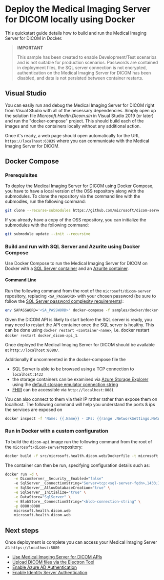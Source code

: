 # Deploy the Medical Imaging Server for DICOM locally using Docker

This quickstart guide details how to build and run the Medical Imaging Server for DICOM in Docker.

> **IMPORTANT**
>
> This sample has been created to enable Development/Test scenarios and is not suitable for production scenarios. Passwords are contained in deployment files, the SQL server connection is not encrypted, authentication on the Medical Imaging Server for DICOM has been disabled, and data is not persisted between container restarts.

## Visual Studio

You can easily run and debug the Medical Imaging Server for DICOM right from Visual Studio with all of the necessary dependencies. Simply open up the solution file *Microsoft.Health.Dicom.sln* in Visual Studio 2019 (or later) and run the "docker-compose" project. This should build each of the images and run the containers locally without any additional action.

Once it's ready, a web page should open automatically for the URL `https://localhost:63839` where you can communicate with the Medical Imaging Server for DICOM.

## Docker Compose

### Prerequisites

To deploy the Medical Imaging Server for DICOM using Docker Compose, you have to have a local version of the OSS repository along with the submodules. To clone the repository via the command line with the submodles, run the following command:

```bash
git clone --recurse-submodules https://github.com/microsoft/dicom-server.git
```

If you already have a copy of the OSS repository, you can initialize the submodules with the following command:

```bash
git submodule update --init --recursive
```

### Build and run with SQL Server and Azurite using Docker Compose

Use Docker Compose to run the Medical Imaging Server for DICOM on Docker with a [SQL Server container](https://docs.microsoft.com/sql/linux/quickstart-install-connect-docker?view=sql-server-ver15&pivots=cs1-bash) and an [Azurite container](https://github.com/Azure/Azurite).

#### Command Line

Run the following command from the root of the `microsoft/dicom-server` repository, replacing `<SA_PASSWORD>` with your chosen password (be sure to follow the [SQL Server password complexity requirements](https://docs.microsoft.com/sql/relational-databases/security/password-policy?view=sql-server-ver15#password-complexity)):

```bash
env SAPASSWORD='<SA_PASSWORD>' docker-compose -f samples/docker/docker-compose.yaml -p dicom-server up -d
```

Given the DICOM API is likely to start before the SQL server is ready, you may need to restart the API container once the SQL server is healthy. This can be done using `docker restart <container-name>`, i.e. docker restart `docker restart docker_dicom-api_1`.

Once deployed the Medical Imaging Server for DICOM should be available at `http://localhost:8080/`.

Additionally if uncommented in the docker-compose file the
* SQL Server is able to be browsed using a TCP connection to `localhost:1433`
* the storage containers can be examined via [Azure Storage Explorer](https://azure.microsoft.com/features/storage-explorer/) using the [default storage emulator connection string](https://docs.microsoft.com/en-us/azure/storage/common/storage-use-emulator#connect-to-the-emulator-account-using-the-well-known-account-name-and-key)
* [FHIR](https://github.com/microsoft/fhir-server) can be accessible via `http://localhost:8081`

You can also connect to them via their IP rather rather than expose them on localhost. The following command will help you understand the ports & ips the services are exposed on

```bash
docker inspect -f 'Name: {{.Name}} - IPs: {{range .NetworkSettings.Networks}}{{.IPAddress}}{{end}} - Ports: {{.Config.ExposedPorts}}' $(docker ps -aq)
```

### Run in Docker with a custom configuration

To build the `dicom-api` image run the following command from the root of the `microsoft/dicom-server`repository:

```bash
docker build -f src/microsoft.health.dicom.web/Dockerfile -t microsoft.health.dicom.web .
```

The container can then be run, specifying configuration details such as:

```bash
docker run -d \
    -e DicomServer__Security__Enabled="false"
    -e SqlServer__ConnectionString="Server=tcp:<sql-server-fqdn>,1433;Initial Catalog=Dicom;Persist Security Info=False;User ID=sa;Password=<sql-sa-password>;MultipleActiveResultSets=False;Connection Timeout=30;" \
    -e SqlServer__AllowDatabaseCreation="true" \
    -e SqlServer__Initialize="true" \
    -e DataStore="SqlServer" \
    -e BlobStore__ConnectionString="<blob-connection-string" \
    -p 8080:8080
    microsoft.health.dicom.web
    microsoft.health.dicom.web
```

## Next steps

Once deployment is complete you can access your Medical Imaging Server at: `https://localhost:8080`

* [Use Medical Imaging Server for DICOM APIs](../tutorials/use-the-medical-imaging-server-apis.md)
* [Upload DICOM files via the Electron Tool](../../tools/dicom-web-electron)
* [Enable Azure AD Authentication](../how-to-guides/enable-authentication-with-tokens.md)
* [Enable Identity Server Authentication](../development/identity-server-authentication.md)
